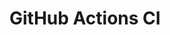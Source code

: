 # GitHub Actions CI































































































































































































































































































































































































